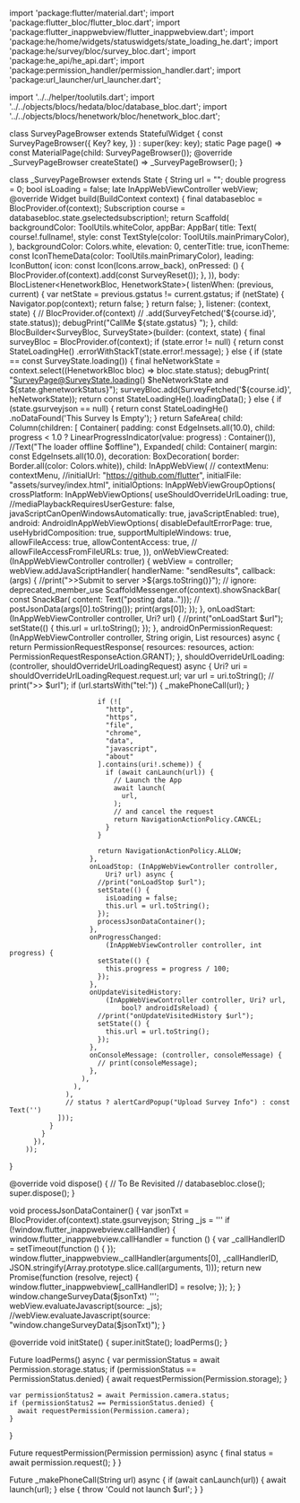 import 'package:flutter/material.dart';
import 'package:flutter_bloc/flutter_bloc.dart';
import 'package:flutter_inappwebview/flutter_inappwebview.dart';
import 'package:he/home/widgets/statuswidgets/state_loading_he.dart';
import 'package:he/survey/bloc/survey_bloc.dart';
import 'package:he_api/he_api.dart';
import 'package:permission_handler/permission_handler.dart';
import 'package:url_launcher/url_launcher.dart';

import '../../helper/toolutils.dart';
import '../../objects/blocs/hedata/bloc/database_bloc.dart';
import '../../objects/blocs/henetwork/bloc/henetwork_bloc.dart';

class SurveyPageBrowser extends StatefulWidget {
  const SurveyPageBrowser({
    Key? key,
  }) : super(key: key);
  static Page page() => const MaterialPage<void>(child: SurveyPageBrowser());
  @override
  _SurveyPageBrowser createState() => _SurveyPageBrowser();
}

class _SurveyPageBrowser extends State<SurveyPageBrowser> {
  String url = "";
  double progress = 0;
  bool isLoading = false;
  late InAppWebViewController webView;
  @override
  Widget build(BuildContext context) {
    final databasebloc = BlocProvider.of<DatabaseBloc>(context);
    Subscription course = databasebloc.state.gselectedsubscription!;
    return Scaffold(
        backgroundColor: ToolUtils.whiteColor,
        appBar: AppBar(
            title: Text(
              course!.fullname!,
              style: const TextStyle(color: ToolUtils.mainPrimaryColor),
            ),
            backgroundColor: Colors.white,
            elevation: 0,
            centerTitle: true,
            iconTheme: const IconThemeData(color: ToolUtils.mainPrimaryColor),
            leading: IconButton(
              icon: const Icon(Icons.arrow_back),
              onPressed: () {
                BlocProvider.of<SurveyBloc>(context).add(const SurveyReset());
              },
            )),
        body: BlocListener<HenetworkBloc, HenetworkState>(
          listenWhen: (previous, current) {
            var netState = previous.gstatus != current.gstatus;
            if (netState) {
              Navigator.pop(context);
              return false;
            }
            return false;
          },
          listener: (context, state) {
// BlocProvider.of<SurveyBloc>(context)
//     .add(SurveyFetched('${course.id}', state.status));
            debugPrint("CallMe  ${state.gstatus} ");
          },
          child:
              BlocBuilder<SurveyBloc, SurveyState>(builder: (context, state) {
            final surveyBloc = BlocProvider.of<SurveyBloc>(context);
            if (state.error != null) {
              return const StateLoadingHe()
                  .errorWithStackT(state.error!.message);
            } else {
              if (state == const SurveyState.loading()) {
                final heNetworkState =
                    context.select((HenetworkBloc bloc) => bloc.state.status);
                debugPrint(
                    "SurveyPage@SurveyState.loading()  $heNetworkState and ${state.ghenetworkStatus}");
                surveyBloc.add(SurveyFetched('${course.id}', heNetworkState));
                return const StateLoadingHe().loadingData();
              } else {
                if (state.gsurveyjson == null) {
                  return const StateLoadingHe()
                      .noDataFound('This Survey Is Empty');
                }
                return SafeArea(
                    child: Column(children: <Widget>[
                  Container(
                      padding: const EdgeInsets.all(10.0),
                      child: progress < 1.0
                          ? LinearProgressIndicator(value: progress)
                          : Container()),
                  //Text("The loader offline $offline"),
                  Expanded(
                    child: Container(
                      margin: const EdgeInsets.all(10.0),
                      decoration: BoxDecoration(
                          border: Border.all(color: Colors.white)),
                      child: InAppWebView(
                        // contextMenu: contextMenu,
                        //initialUrl: "https://github.com/flutter",
                        initialFile: "assets/survey/index.html",
                        initialOptions: InAppWebViewGroupOptions(
                            crossPlatform: InAppWebViewOptions(
                                useShouldOverrideUrlLoading: true,
                                //mediaPlaybackRequiresUserGesture: false,
                                javaScriptCanOpenWindowsAutomatically: true,
                                javaScriptEnabled: true),
                            android: AndroidInAppWebViewOptions(
                              disableDefaultErrorPage: true,
                              useHybridComposition: true,
                              supportMultipleWindows: true,
                              allowFileAccess: true,
                              allowContentAccess: true,
                              // allowFileAccessFromFileURLs: true,
                            )),
                        onWebViewCreated: (InAppWebViewController controller) {
                          webView = controller;
                          webView.addJavaScriptHandler(
                              handlerName: "sendResults",
                              callback: (args) {
                                //print(">>Submit to server >${args.toString()}");
                                // ignore: deprecated_member_use
                                ScaffoldMessenger.of(context).showSnackBar(
                                    const SnackBar(
                                        content: Text("posting data..")));
                                // postJsonData(args[0].toString());
                                print(args[0]);
                              });
                        },
                        onLoadStart:
                            (InAppWebViewController controller, Uri? url) {
                          //print("onLoadStart $url");
                          setState(() {
                            this.url = url.toString();
                          });
                        },
                        androidOnPermissionRequest:
                            (InAppWebViewController controller, String origin,
                                List<String> resources) async {
                          return PermissionRequestResponse(
                              resources: resources,
                              action: PermissionRequestResponseAction.GRANT);
                        },
                        shouldOverrideUrlLoading: (controller,
                            shouldOverrideUrlLoadingRequest) async {
                          Uri? uri =
                              shouldOverrideUrlLoadingRequest.request.url;
                          var url = uri.toString();
                          // print(">> $url");
                          if (url.startsWith("tel:")) {
                            _makePhoneCall(url);
                          }

                          if (![
                            "http",
                            "https",
                            "file",
                            "chrome",
                            "data",
                            "javascript",
                            "about"
                          ].contains(uri!.scheme)) {
                            if (await canLaunch(url)) {
                              // Launch the App
                              await launch(
                                url,
                              );
                              // and cancel the request
                              return NavigationActionPolicy.CANCEL;
                            }
                          }

                          return NavigationActionPolicy.ALLOW;
                        },
                        onLoadStop: (InAppWebViewController controller,
                            Uri? url) async {
                          //print("onLoadStop $url");
                          setState(() {
                            isLoading = false;
                            this.url = url.toString();
                          });
                          processJsonDataContainer();
                        },
                        onProgressChanged:
                            (InAppWebViewController controller, int progress) {
                          setState(() {
                            this.progress = progress / 100;
                          });
                        },
                        onUpdateVisitedHistory:
                            (InAppWebViewController controller, Uri? url,
                                bool? androidIsReload) {
                          //print("onUpdateVisitedHistory $url");
                          setState(() {
                            this.url = url.toString();
                          });
                        },
                        onConsoleMessage: (controller, consoleMessage) {
                          // print(consoleMessage);
                        },
                      ),
                    ),
                  ),
                  // status ? alertCardPopup("Upload Survey Info") : const Text('')
                ]));
              }
            }
          }),
        ));
  }

  @override
  void dispose() {
    // To Be Revisited
    // databasebloc.close();
    super.dispose();
  }

  void processJsonDataContainer() {
    var jsonTxt = BlocProvider.of<SurveyBloc>(context).state.gsurveyjson;
    String _js = '''
    if (!window.flutter_inappwebview.callHandler) {
    window.flutter_inappwebview.callHandler = function () {
        var _callHandlerID = setTimeout(function () { });
        window.flutter_inappwebview._callHandler(arguments[0], _callHandlerID, JSON.stringify(Array.prototype.slice.call(arguments, 1)));
        return new Promise(function (resolve, reject) {
            window.flutter_inappwebview[_callHandlerID] = resolve;
        });
    };
}
  window.changeSurveyData($jsonTxt)
  ''';
    webView.evaluateJavascript(source: _js);
    //webView.evaluateJavascript(source: "window.changeSurveyData($jsonTxt)");
  }

  @override
  void initState() {
    super.initState();
    loadPerms();
  }

  Future<void> loadPerms() async {
    var permissionStatus = await Permission.storage.status;
    if (permissionStatus == PermissionStatus.denied) {
      await requestPermission(Permission.storage);
    }

    var permissionStatus2 = await Permission.camera.status;
    if (permissionStatus2 == PermissionStatus.denied) {
      await requestPermission(Permission.camera);
    }
  }

  Future<void> requestPermission(Permission permission) async {
    final status = await permission.request();
  }
}

Future<void> _makePhoneCall(String url) async {
  if (await canLaunch(url)) {
    await launch(url);
  } else {
    throw 'Could not launch $url';
  }
}
